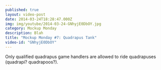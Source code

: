```yaml
---
published: true
layout: video-post
date: 2014-03-24T18:28:47.000Z
img: img/youtube/2014-03-24-GNhyjE0DbOY.jpg
category: Mockup Monday
description: Blah
title: "Mockup Monday #7: Quadrapus Tank"
video-id: "GNhyjE0DbOY"
---
```

Only qualified quadrapus game handlers are allowed to ride quadrapuses (quadrapi? quadrapoos?).
